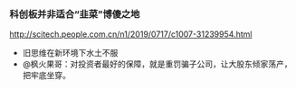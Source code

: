 ### 科创板并非适合“韭菜”博傻之地
http://scitech.people.com.cn/n1/2019/0717/c1007-31239954.html
- 旧思维在新环境下水土不服
- @枫火果哥：对投资者最好的保障，就是重罚骗子公司，让大股东倾家荡产，把牢底坐穿。